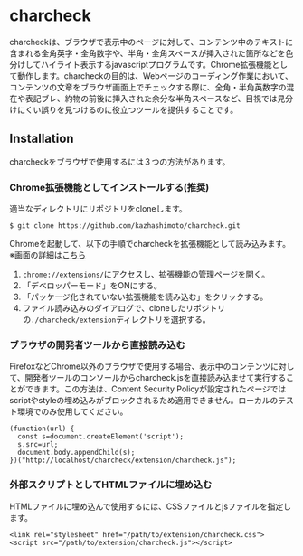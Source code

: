 # charcheck
charcheckは、ブラウザで表示中のページに対して、コンテンツ中のテキストに含まれる全角英字・全角数字や、半角・全角スペースが挿入された箇所などを色分けしてハイライト表示するjavascriptプログラムです。Chrome拡張機能として動作します。charcheckの目的は、Webページのコーディング作業において、コンテンツの文章をブラウザ画面上でチェックする際に、全角・半角英数字の混在や表記ブレ、約物の前後に挿入された余分な半角スペースなど、目視では見分けにくい誤りを見つけるのに役立つツールを提供することです。

## Installation
charcheckをブラウザで使用するには３つの方法があります。

### Chrome拡張機能としてインストールする(推奨)
適当なディレクトリにリポジトリをcloneします。
```
$ git clone https://github.com/kazhashimoto/charcheck.git
```

Chromeを起動して、以下の手順でcharcheckを拡張機能として読み込みます。※画面の詳細は[こちら](https://developer.chrome.com/docs/extensions/mv3/getstarted/)
1. ```chrome://extensions/```にアクセスし、拡張機能の管理ページを開く。
1. 「デベロッパーモード」をONにする。
1. 「パッケージ化されていない拡張機能を読み込む」をクリックする。
1. ファイル読み込みのダイアログで、cloneしたリポジトリの```./charcheck/extension```ディレクトリを選択する。

### ブラウザの開発者ツールから直接読み込む
FirefoxなどChrome以外のブラウザで使用する場合、表示中のコンテンツに対して、開発者ツールのコンソールからcharcheck.jsを直接読み込ませて実行することができます。この方法は、Content Security Policyが設定されたページではscriptやstyleの埋め込みがブロックされるため適用できません。ローカルのテスト環境でのみ使用してください。

```
(function(url) {
  const s=document.createElement('script');
  s.src=url;
  document.body.appendChild(s);
})("http://localhost/charcheck/extension/charcheck.js");
```

### 外部スクリプトとしてHTMLファイルに埋め込む
HTMLファイルに埋め込んで使用するには、CSSファイルとjsファイルを指定します。
```
<link rel="stylesheet" href="/path/to/extension/charcheck.css">
<script src="/path/to/extension/charcheck.js"></script>
```
